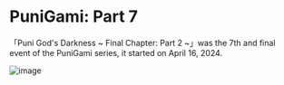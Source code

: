 # PuniGami: Part 7
「Puni God's Darkness ~ Final Chapter: Part 2 ~」was the 7th and final event of the PuniGami series, it started on April 16, 2024.

![image](https://github.com/user-attachments/assets/1b497bfd-1c2c-4ddf-945e-d7205a852c61)
